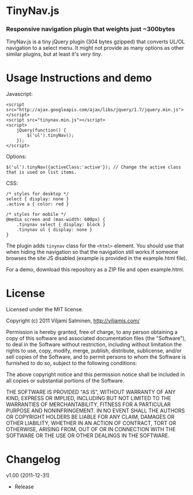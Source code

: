 # TinyNav.js
### Responsive navigation plugin that weights just ~300bytes

TinyNav.js is a tiny jQuery plugin (304 bytes gzipped) that converts UL/OL navigation to a select menu. It might not provide as many options as other similar plugins, but at least it's _very tiny_.


Usage Instructions and demo
======

Javascript:

    <script src="http://ajax.googleapis.com/ajax/libs/jquery/1.7/jquery.min.js"></script>
    <script src="tinynav.min.js"></script>
    <script>
        jQuery(function() {
            $('ul').tinyNav();
        });
    </script>

Options:

    $('ul').tinyNav({activeClass:'active'}); // Change the active class that is used on list items.

CSS:

    /* styles for desktop */
    select { display: none }
    .active a { color: red }
    
    /* styles for mobile */
    @media screen and (max-width: 600px) {
        .tinynav select { display: block }
        .tinynav ul { display: none }
    }

The plugin adds `tinynav` class for the `<html>` element. You should use that when hiding the navigation so that the navigation still works if someone browses the site JS disabled (example is provided in the example.html file).

For a demo, download this repository as a ZIP file and open example.html.


License
======

Licensed under the MIT license.

Copyright (c) 2011 Viljami Salminen, http://viljamis.com/

Permission is hereby granted, free of charge, to any person obtaining a copy of this software and associated documentation files (the "Software"), to deal in the Software without restriction, including without limitation the rights to use, copy, modify, merge, publish, distribute, sublicense, and/or sell copies of the Software, and to permit persons to whom the Software is furnished to do so, subject to the following conditions:

The above copyright notice and this permission notice shall be included in all copies or substantial portions of the Software.

THE SOFTWARE IS PROVIDED "AS IS", WITHOUT WARRANTY OF ANY KIND, EXPRESS OR IMPLIED, INCLUDING BUT NOT LIMITED TO THE WARRANTIES OF MERCHANTABILITY, FITNESS FOR A PARTICULAR PURPOSE AND NONINFRINGEMENT. IN NO EVENT SHALL THE AUTHORS OR COPYRIGHT HOLDERS BE LIABLE FOR ANY CLAIM, DAMAGES OR OTHER LIABILITY, WHETHER IN AN ACTION OF CONTRACT, TORT OR OTHERWISE, ARISING FROM, OUT OF OR IN CONNECTION WITH THE SOFTWARE OR THE USE OR OTHER DEALINGS IN THE SOFTWARE.


Changelog
======

v1.00 (2011-12-31)
- Release